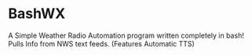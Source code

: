 # BashWX
A Simple Weather Radio Automation program written completely in bash! Pulls Info from NWS text feeds. (Features Automatic TTS)
